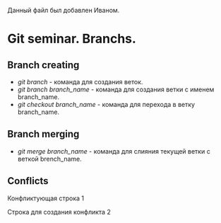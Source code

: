 Данный файл был добавлен Иваном.

# Git seminar. Branchs.

## Branch creating

* *git branch* - команда для создания веток.
* *git branch branch_name* - команда для создания ветки с именем branch_name.
* *git checkout branch_name* - команда для перехода в ветку branch_name.

## Branch merging

* *git merge branch_name* - команда для слияния текущей ветки с веткой brench_name.

## Conflicts

Конфликтующая строка 1

Строка для создания конфликта 2
